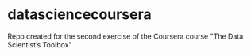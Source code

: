 # datasciencecoursera
Repo created for the second exercise of the Coursera course "The Data Scientist’s Toolbox"
